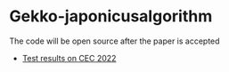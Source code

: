 # Gekko-japonicusalgorithm


The code will be open source after the paper is accepted
- [Test results on CEC 2022](./cec2022.txt)
